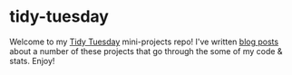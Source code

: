 # tidy-tuesday

Welcome to my [Tidy Tuesday](https://www.tidytuesday.com/) mini-projects repo!  I've written [blog posts](https://robin-sifre.netlify.app/post/tidy/) about a number of these projects that go through the some of my code & stats. Enjoy!
